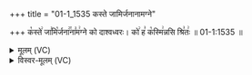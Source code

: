 +++
title = "01-1_1535 कस्ते जामिर्जनानामग्ने"

+++
क꣡स्ते꣢ जा꣣मि꣡र्जना꣢꣯ना꣣म꣢ग्ने को दाश्वध्वरः। को꣢ ह꣣ क꣡स्मि꣢न्नसि श्रि꣣तः꣢ ॥ 01-1:1535 ॥

<details><summary>मूलम् (VC)</summary>

क꣡स्ते꣢ जा꣣मि꣡र्जना꣢꣯ना꣣म꣢ग्ने꣣ को꣢ दा꣣꣬श्व꣢꣯ध्वरः । को꣢ ह꣣ क꣡स्मि꣢न्नसि श्रि꣣तः꣢ ॥१५३५॥
</details>

<details><summary>विस्वर-मूलम् (VC)</summary>

कस्ते जामिर्जनानामग्ने को दाश्वध्वरः । को ह कस्मिन्नसि श्रितः ॥१५३५॥
</details>
